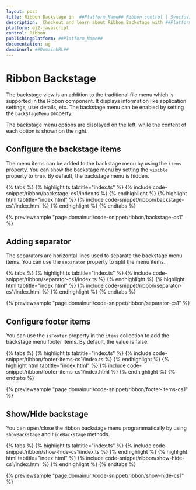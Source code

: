 ```yaml
---
layout: post
title: Ribbon Backstage in  ##Platform_Name## Ribbon control | Syncfusion
description:  Checkout and learn about Ribbon Backstage with ##Platform_Name## Ribbon control of Syncfusion Essential JS 2 and more details.
platform: ej2-javascript
control: Ribbon
publishingplatform: ##Platform_Name##
documentation: ug
domainurl: ##DomainURL##
---
```


# Ribbon Backstage

The backstage view is an addition to the traditional file menu which is supported in the Ribbon component. It displays information like application settings, user details, etc. The backstage menu can be enabled by setting the `backStageMenu` property.

The backstage menu options are displayed on the left, while the content of each option is shown on the right.

## Configure the backstage items

The menu items can be added to the backstage menu by using the `items` property. You can show the backstage menu by setting the `visible` property to `true`. By default, the backstage menu is hidden.

{% tabs %}
{% highlight ts tabtitle="index.ts" %}
{% include code-snippet/ribbon/backstage-cs1/index.ts %}
{% endhighlight %}
{% highlight html tabtitle="index.html" %}
{% include code-snippet/ribbon/backstage-cs1/index.html %}
{% endhighlight %}
{% endtabs %}
          
{% previewsample "page.domainurl/code-snippet/ribbon/backstage-cs1" %}

## Adding separator

The separators are horizontal lines used to separate the backstage menu items. You can use the `separator` property to split the menu items.

{% tabs %}
{% highlight ts tabtitle="index.ts" %}
{% include code-snippet/ribbon/separator-cs1/index.ts %}
{% endhighlight %}
{% highlight html tabtitle="index.html" %}
{% include code-snippet/ribbon/separator-cs1/index.html %}
{% endhighlight %}
{% endtabs %}
          
{% previewsample "page.domainurl/code-snippet/ribbon/separator-cs1" %}

## Configure footer items

You can use the `isFooter` property in the `items` collection to add the backstage menu footer items. By default, the value is false.

{% tabs %}
{% highlight ts tabtitle="index.ts" %}
{% include code-snippet/ribbon/footer-items-cs1/index.ts %}
{% endhighlight %}
{% highlight html tabtitle="index.html" %}
{% include code-snippet/ribbon/footer-items-cs1/index.html %}
{% endhighlight %}
{% endtabs %}
          
{% previewsample "page.domainurl/code-snippet/ribbon/footer-items-cs1" %}

## Show/Hide backstage

You can open/close the ribbon backstage menu programmatically by using `showBackstage` and `hideBackstage` methods.

{% tabs %}
{% highlight ts tabtitle="index.ts" %}
{% include code-snippet/ribbon/show-hide-cs1/index.ts %}
{% endhighlight %}
{% highlight html tabtitle="index.html" %}
{% include code-snippet/ribbon/show-hide-cs1/index.html %}
{% endhighlight %}
{% endtabs %}
          
{% previewsample "page.domainurl/code-snippet/ribbon/show-hide-cs1" %}
